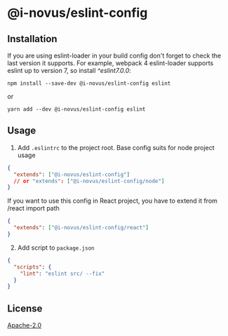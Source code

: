 # @i-novus/eslint-config

## Installation

If you are using eslint-loader in your build config don't forget to check the last version
it supports. For example, webpack 4 eslint-loader supports eslint up to version 7, so install
_^eslint7.0.0_:

```shell
npm install --save-dev @i-novus/eslint-config eslint
```

or

```shell
yarn add --dev @i-novus/eslint-config eslint
```

## Usage

1. Add `.eslintrc` to the project root. Base config suits for node project usage

```json
{
  "extends": ["@i-novus/eslint-config"]
  // or "extends": ["@i-novus/eslint-config/node"]
}
```

If you want to use this config in React project, you have to extend it from /react import path

```json
{
  "extends": ["@i-novus/eslint-config/react"]
}
```

2. Add script to `package.json`

```json
{
  "scripts": {
    "lint": "eslint src/ --fix"
  }
}
```

## License

[Apache-2.0](./LICENSE)
